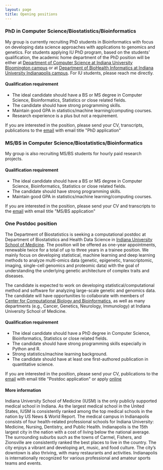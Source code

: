 ```yaml
---
layout: page
title: Opening positions
---
```


### PhD in Computer Science/Biostatistics/Bioinformatics

My group is currently recruiting PhD students in Bioinformatics with focus on developing data science approaches with applications to genomics and genetics. For students applying IU PhD program, based on the students’ qualification, the academic home department of the PhD position will be either at [Department of Computer Science at Indiana University Bloomington campus](https://cs.indiana.edu/) or at [Department of BioHealth Informatics at Indiana University Indianapolis campus](https://soic.iupui.edu/biohealth/graduate/bioinformatics/phd/). For IU students, please reach me directly.

#### Qualification requirement

* The ideal candidate should have a BS or MS degree in Computer Science, Bioinformatics, Statistics or close related fields.
* The candidate should have strong programming skills.
* Maintain good GPA in statistics/machine learning/computing courses.
* Research experience is a plus but not a requirement.

If you are interested in the position, please send your CV, transcripts, publications to the [email](chen61@iu.edu) with email title "PhD application"


### MS/BS in Computer Science/Biostatistics/Bioinformatics

My group is also recruiting MS/BS students for hourly paid research projects.

#### Qualification requirement

* The ideal candidate should have a BS or MS degree in Computer Science, Bioinformatics, Statistics or close related fields.
* The candidate should have strong programming skills.
* Maintain good GPA in statistics/machine learning/computing courses.

If you are interested in the position, please send your CV and transcripts to the [email](chen61@iu.edu) with email title "MS/BS application"


### One Postdoc position

The Department of Biostatistics is seeking a computational postdoc at Department of Biostatistics and Health Data Science in [Indiana University School of Medicine](https://medicine.iu.edu/biostatistics). The position will be offered as one-year appointments, renewable twice for a total of up to three years in a trainee position. We mainly focus on developing statistical, machine learning and deep learning methods to analyze multi-omics data (genetic, epigenetic, transcriptomic, imaging, single-cell genomics and proteomic data) with the goal of understanding the underlying genetic architecture of complex traits and diseases.
 
The candidate is expected to work on developing statistical/computational method and software for analyzing large-scale genetic and genomics data. The candidate will have opportunities to collaborate with members of [Center for Computational Biology and Bioinformatics](https://medicine.iu.edu/research-centers/computational-biology-bioinformatics), as well as many departments (e.g., Cancer, Genetics, Neurology, Immunology) at Indiana University School of Medicine. 


#### Qualification requirement

* The ideal candidate should have a PhD degree in Computer Science, Bioinformatics, Statistics or close related fields.
* The candidate should have strong programming skills especially in Python and R.
* Strong statistics/machine learning background.
* The candidate should have at least one first-authored publication in quantitative science.

If you are interested in the position, please send your CV, publications to the [email](chen61@iu.edu) with email title "Postdoc application" or apply [online](https://indiana.peopleadmin.com/postings/11244)



#### More information

Indiana University School of Medicine (IUSM) is the only publicly supported medical school in Indiana. As the largest medical school in the United States, IUSM is consistently ranked among the top medical schools in the nation by US News & World Report. The medical campus in Indianapolis consists of four health-related professional schools for Indiana University: Medicine, Nursing, Dentistry, and Public Health. Indianapolis is the 15th largest city in the nation with a cost of living below the national average. The surrounding suburbs such as the towns of Carmel, Fishers, and Zionsville are consistently ranked the best places to live in the country. The city enjoys a vibrant and developing art, music, and food culture. The city’s downtown is also thriving, with many restaurants and activities. Indianapolis is internationally recognized for various professional and amateur sports teams and events.


